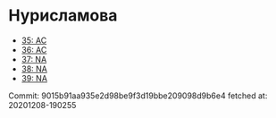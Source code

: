# Нурисламова
- [35: AC](35.md)
- [36: AC](36.md)
- [37: NA](37.md)
- [38: NA](38.md)
- [39: NA](39.md)

Commit: 9015b91aa935e2d98be9f3d19bbe209098d9b6e4
 fetched at: 20201208-190255
